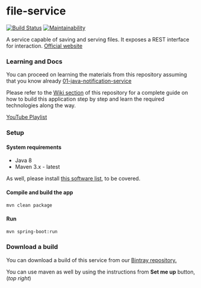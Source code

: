 # file-service

[![Build Status](https://travis-ci.org/becoming/02-java-file-service.svg?branch=master)](https://travis-ci.org/becoming/02-java-file-service)
[![Maintainability](https://api.codeclimate.com/v1/badges/4deac811aeda56ad3743/maintainability)](https://codeclimate.com/github/becoming/02-java-file-service/maintainability)

A service capable of saving and serving files. It exposes a REST interface for interaction.
[Official website](https://becoming.tech)

### Learning and Docs

You can proceed on learning the materials from this repository assuming that you know already [01-java-notification-service](https://github.com/becoming/01-java-notification-service)

Please refer to the [Wiki section](https://github.com/becoming/file-service/wiki) of this repository for a complete guide on how to build this application step by step and learn the required technologies along the way.

[YouTube Playlist](https://www.youtube.com/playlist?list=PLPkoWZmDIKwBAPN1iBNcRMz_XpruiJ27p)

### Setup

#### System requirements

 - Java 8
 - Maven 3.x - latest

As well, please install [this software list](https://becoming.tech/java/apps-and-software), to be covered.

#### Compile and build the app

```bash
mvn clean package
```

#### Run

```bash
mvn spring-boot:run
```

### Download a build

You can download a build of this service from our [Bintray repository.](https://bintray.com/beta/#/becoming/m2/)

You can use maven as well by using the instructions from **Set me up** button, (_top right_)